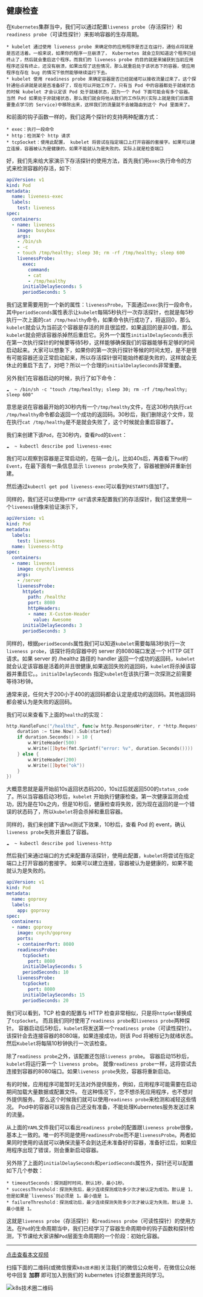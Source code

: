 
## 健康检查

在`Kubernetes`集群当中，我们可以通过配置`liveness probe`（存活探针）和`readiness probe`（可读性探针）来影响容器的生存周期。

    * kubelet 通过使用 liveness probe 来确定你的应用程序是否正在运行，通俗点将就是是否还活着。一般来说，如果你的程序一旦崩溃了， Kubernetes 就会立刻知道这个程序已经终止了，然后就会重启这个程序。而我们的 liveness probe 的目的就是来捕获到当前应用程序还没有终止，还没有崩溃，如果出现了这些情况，那么就重启处于该状态下的容器，使应用程序在存在 bug 的情况下依然能够继续运行下去。
    * kubelet 使用 readiness probe 来确定容器是否已经就绪可以接收流量过来了。这个探针通俗点讲就是说是否准备好了，现在可以开始工作了。只有当 Pod 中的容器都处于就绪状态的时候 kubelet 才会认定该 Pod 处于就绪状态，因为一个 Pod 下面可能会有多个容器。当然 Pod 如果处于非就绪状态，那么我们就会将他从我们的工作队列(实际上就是我们后面需要重点学习的 Service)中移除出来，这样我们的流量就不会被路由到这个 Pod 里面来了。


和前面的钩子函数一样的，我们这两个探针的支持两种配置方式：

    * exec：执行一段命令
    * http：检测某个 http 请求
    * tcpSocket：使用此配置， kubelet 将尝试在指定端口上打开容器的套接字。如果可以建立连接，容器被认为是健康的，如果不能就认为是失败的。实际上就是检查端口


好，我们先来给大家演示下存活探针的使用方法，首先我们用`exec`执行命令的方式来检测容器的存活，如下:
```yaml
apiVersion: v1
kind: Pod
metadata:
  name: liveness-exec
  labels:
    test: liveness
spec:
  containers:
  - name: liveness
    image: busybox
    args:
    - /bin/sh
    - -c
    - touch /tmp/healthy; sleep 30; rm -rf /tmp/healthy; sleep 600
    livenessProbe:
      exec:
        command:
        - cat
        - /tmp/healthy
      initialDelaySeconds: 5
      periodSeconds: 5
```
我们这里需要用到一个新的属性：`livenessProbe`，下面通过`exec`执行一段命令，其中`periodSeconds`属性表示让`kubelet`每隔5秒执行一次存活探针，也就是每5秒执行一次上面的`cat /tmp/healthy`命令，如果命令执行成功了，将返回0，那么`kubelet`就会认为当前这个容器是存活的并且很监控，如果返回的是非0值，那么`kubelet`就会把该容器杀掉然后重启它。另外一个属性`initialDelaySeconds`表示在第一次执行探针的时候要等待5秒，这样能够确保我们的容器能够有足够的时间启动起来。大家可以想象下，如果你的第一次执行探针等候的时间太短，是不是很有可能容器还没正常启动起来，所以存活探针很可能始终都是失败的，这样就会无休止的重启下去了，对吧？所以一个合理的`initialDelaySeconds`非常重要。

另外我们在容器启动的时候，执行了如下命令：
```shell
☁  ~ /bin/sh -c "touch /tmp/healthy; sleep 30; rm -rf /tmp/healthy; sleep 600"
```
意思是说在容器最开始的30秒内有一个`/tmp/healthy`文件，在这30秒内执行`cat /tmp/healthy`命令都会返回一个成功的返回码。30秒后，我们删除这个文件，现在执行`cat /tmp/healthy`是不是就会失败了，这个时候就会重启容器了。

我们来创建下该`Pod`，在30秒内，查看`Pod`的`Event`：
```shell
☁  ~ kubectl describe pod liveness-exec
```
我们可以观察到容器是正常启动的，在隔一会儿，比如40s后，再查看下`Pod`的`Event`，在最下面有一条信息显示 `liveness probe`失败了，容器被删掉并重新创建。

然后通过`kubectl get pod liveness-exec`可以看到`RESTARTS`值加1了。


同样的，我们还可以使用`HTTP GET`请求来配置我们的存活探针，我们这里使用一个`liveness`镜像来验证演示下，
```yaml
apiVersion: v1
kind: Pod
metadata:
  labels:
    test: liveness
  name: liveness-http
spec:
  containers:
  - name: liveness
    image: cnych/liveness
    args:
    - /server
    livenessProbe:
      httpGet:
        path: /healthz
        port: 8080
        httpHeaders:
        - name: X-Custom-Header
          value: Awesome
      initialDelaySeconds: 3
      periodSeconds: 3
```
同样的，根据`periodSeconds`属性我们可以知道`kubelet`需要每隔3秒执行一次`liveness probe`，该探针将向容器中的 server 的8080端口发送一个 HTTP GET 请求。如果 server 的 /healthz 路径的 handler 返回一个成功的返回码，`kubelet`就会认定该容器是活着的并且很健康,如果返回失败的返回码，`kubelet`将杀掉该容器并重启它。。`initialDelaySeconds` 指定`kubelet`在该执行第一次探测之前需要等待3秒钟。

通常来说，任何大于200小于400的返回码都会认定是成功的返回码。其他返回码都会被认为是失败的返回码。

我们可以来查看下上面的`healthz`的实现：
```go
http.HandleFunc("/healthz", func(w http.ResponseWriter, r *http.Request) {
    duration := time.Now().Sub(started)
    if duration.Seconds() > 10 {
        w.WriteHeader(500)
        w.Write([]byte(fmt.Sprintf("error: %v", duration.Seconds())))
    } else {
        w.WriteHeader(200)
        w.Write([]byte("ok"))
    }
})
```
大概意思就是最开始前10s返回状态码200，10s过后就返回500的`status_code`了。所以当容器启动3秒后，`kubelet` 开始执行健康检查。第一次健康监测会成功，因为是在10s之内，但是10秒后，健康检查将失败，因为现在返回的是一个错误的状态码了，所以`kubelet`将会杀掉和重启容器。

同样的，我们来创建下该`Pod`测试下效果，10秒后，查看 Pod 的 event，确认`liveness probe`失败并重启了容器。

```shell
☁  ~ kubectl describe pod liveness-http
```


然后我们来通过端口的方式来配置存活探针，使用此配置，`kubelet`将尝试在指定端口上打开容器的套接字。 如果可以建立连接，容器被认为是健康的，如果不能就认为是失败的。
```yaml
apiVersion: v1
kind: Pod
metadata:
  name: goproxy
  labels:
    app: goproxy
spec:
  containers:
  - name: goproxy
    image: cnych/goproxy
    ports:
    - containerPort: 8080
    readinessProbe:
      tcpSocket:
        port: 8080
      initialDelaySeconds: 5
      periodSeconds: 10
    livenessProbe:
      tcpSocket:
        port: 8080
      initialDelaySeconds: 15
      periodSeconds: 20
```

我们可以看到，TCP 检查的配置与 HTTP 检查非常相似，只是将`httpGet`替换成了`tcpSocket`。 而且我们同时使用了`readiness probe`和`liveness probe`两种探针。 容器启动后5秒后，`kubelet`将发送第一个`readiness probe`（可读性探针）。 该探针会去连接容器的8080端，如果连接成功，则该 Pod 将被标记为就绪状态。然后`Kubelet`将每隔10秒钟执行一次该检查。

除了`readiness probe`之外，该配置还包括`liveness probe`。 容器启动15秒后，`kubelet`将运行第一个 `liveness probe`。 就像`readiness probe`一样，这将尝试去连接到容器的8080端口。如果`liveness probe`失败，容器将重新启动。


有的时候，应用程序可能暂时无法对外提供服务，例如，应用程序可能需要在启动期间加载大量数据或配置文件。 在这种情况下，您不想杀死应用程序，也不想对外提供服务。 那么这个时候我们就可以使用`readiness probe`来检测和减轻这些情况。 Pod中的容器可以报告自己还没有准备，不能处理Kubernetes服务发送过来的流量。

从上面的`YAML`文件我们可以看出`readiness probe`的配置跟`liveness probe`很像，基本上一致的。唯一的不同是使用`readinessProbe`而不是`livenessProbe`。两者如果同时使用的话就可以确保流量不会到达还未准备好的容器，准备好过后，如果应用程序出现了错误，则会重新启动容器。


另外除了上面的`initialDelaySeconds`和`periodSeconds`属性外，探针还可以配置如下几个参数：

    * timeoutSeconds：探测超时时间，默认1秒，最小1秒。
    * successThreshold：探测失败后，最少连续探测成功多少次才被认定为成功。默认是 1，但是如果是`liveness`则必须是 1。最小值是 1。
    * failureThreshold：探测成功后，最少连续探测失败多少次才被认定为失败。默认是 3，最小值是 1。


这就是`liveness probe`（存活探针）和`readiness probe`（可读性探针）的使用方法。在`Pod`的生命周期当中，我们已经学习了容器生命周期中的钩子函数和探针检测，下节课给大家讲解`Pod`层面生命周期的一个阶段：初始化容器。



---
[点击查看本文视频](https://youdianzhishi.com/course/6n8xd6/)

扫描下面的二维码(或微信搜索`k8s技术圈`)关注我们的微信公众帐号，在微信公众帐号中回复 **加群** 即可加入到我们的 kubernetes 讨论群里面共同学习。

![k8s技术圈二维码](https://www.qikqiak.com/img/posts/qrcode_for_gh_d6dd87b6ceb4_430.jpg)
